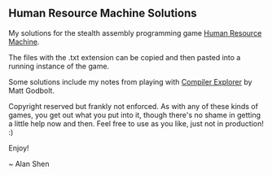 Human Resource Machine Solutions
--------------------------------
My solutions for the stealth assembly programming game
[Human Resource Machine](http://tomorrowcorporation.com/humanresourcemachine).

The files with the .txt extension can be copied and then pasted into a running instance of the game.

Some solutions include my notes from playing with [Compiler Explorer](https://gcc.godbolt.org/) by Matt Godbolt.

Copyright reserved but frankly not enforced.
As with any of these kinds of games,
you get out what you put into it, though there's no shame in getting a little help now and then.
Feel free to use as you like, just not in production! :)

Enjoy!

~ Alan Shen
